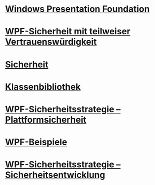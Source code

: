 # [Windows Presentation Foundation](index.md)
# [WPF-Sicherheit mit teilweiser Vertrauenswürdigkeit](wpf-partial-trust-security.md)
# [Sicherheit](security-wpf.md)
# [Klassenbibliothek](class-library-wpf.md)
# [WPF-Sicherheitsstrategie – Plattformsicherheit](wpf-security-strategy-platform-security.md)
# [WPF-Beispiele](wpf-samples.md)
# [WPF-Sicherheitsstrategie – Sicherheitsentwicklung](wpf-security-strategy-security-engineering.md)
